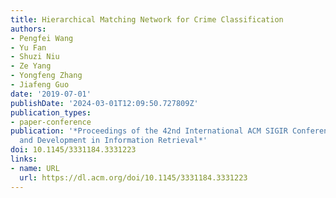 ```yaml
---
title: Hierarchical Matching Network for Crime Classification
authors:
- Pengfei Wang
- Yu Fan
- Shuzi Niu
- Ze Yang
- Yongfeng Zhang
- Jiafeng Guo
date: '2019-07-01'
publishDate: '2024-03-01T12:09:50.727809Z'
publication_types:
- paper-conference
publication: '*Proceedings of the 42nd International ACM SIGIR Conference on Research
  and Development in Information Retrieval*'
doi: 10.1145/3331184.3331223
links:
- name: URL
  url: https://dl.acm.org/doi/10.1145/3331184.3331223
---
```

